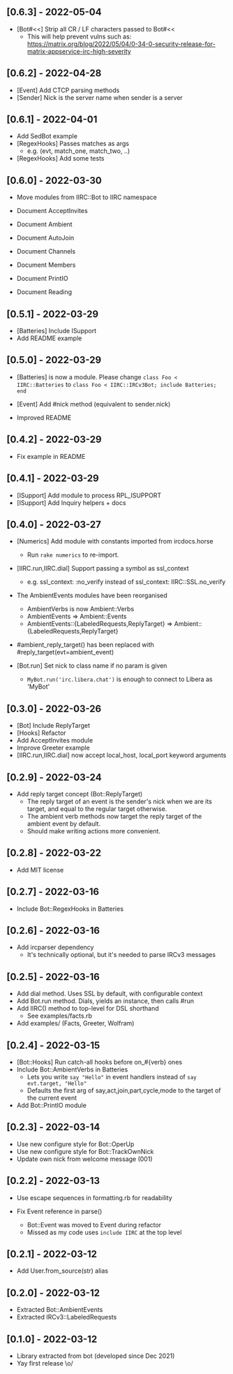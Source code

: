 ## [0.6.3] - 2022-05-04

- [Bot#<<] Strip all CR / LF characters passed to Bot#<<
  - This will help prevent vulns such as:
    https://matrix.org/blog/2022/05/04/0-34-0-security-release-for-matrix-appservice-irc-high-severity

## [0.6.2] - 2022-04-28

- [Event]  Add CTCP parsing methods
- [Sender] Nick is the server name when sender is a server

## [0.6.1] - 2022-04-01

- Add SedBot example
- [RegexHooks] Passes matches as args
  - e.g. (evt, match_one, match_two, ..)
- [RegexHooks] Add some tests

## [0.6.0] - 2022-03-30

- Move modules from IIRC::Bot to IIRC namespace

- Document AcceptInvites
- Document Ambient
- Document AutoJoin
- Document Channels
- Document Members
- Document PrintIO
- Document Reading

## [0.5.1] - 2022-03-29

- [Batteries] Include ISupport
- Add README example

## [0.5.0] - 2022-03-29

- [Batteries] is now a module. Please change `class Foo < IIRC::Batteries`
    to `class Foo < IIRC::IRCv3Bot; include Batteries; end`

- [Event] Add #nick method (equivalent to sender.nick)

- Improved README

## [0.4.2] - 2022-03-29

- Fix example in README

## [0.4.1] - 2022-03-29

- [ISupport] Add module to process RPL_ISUPPORT
- [ISupport] Add Inquiry helpers + docs

## [0.4.0] - 2022-03-27

- [Numerics] Add module with constants imported from ircdocs.horse
  - Run `rake numerics` to re-import.

- [IIRC.run,IIRC.dial] Support passing a symbol as ssl_context
	- e.g. ssl_context: :no_verify instead of ssl_context: IIRC::SSL.no_verify

- The AmbientEvents modules have been reorganised
  - AmbientVerbs is now Ambient::Verbs
  - AmbientEvents => Ambient::Events
  - AmbientEvents::{LabeledRequests,ReplyTarget} => Ambient::{LabeledRequests,ReplyTarget}

- #ambient_reply_target() has been replaced with #reply_target(evt=ambient_event)

- [Bot.run] Set nick to class name if no param is given
  - `MyBot.run('irc.libera.chat')` is enough to connect to Libera as 'MyBot'

## [0.3.0] - 2022-03-26

- [Bot] Include ReplyTarget
- [Hooks] Refactor
- Add AcceptInvites module
- Improve Greeter example
- [IIRC.run,IIRC.dial] now accept local_host, local_port keyword arguments

## [0.2.9] - 2022-03-24

- Add reply target concept (Bot::ReplyTarget)
  - The reply target of an event is the sender's nick when we are its target,
    and equal to the regular target otherwise.
  - The ambient verb methods now target the reply target of the ambient event by default.
  - Should make writing actions more convenient.

## [0.2.8] - 2022-03-22

- Add MIT license

## [0.2.7] - 2022-03-16

- Include Bot::RegexHooks in Batteries

## [0.2.6] - 2022-03-16

- Add ircparser dependency
  - It's technically optional, but it's needed to parse IRCv3 messages

## [0.2.5] - 2022-03-16

- Add dial method. Uses SSL by default, with configurable context
- Add Bot.run method. Dials, yields an instance, then calls #run
- Add IIRC() method to top-level for DSL shorthand
  - See examples/facts.rb
- Add examples/ (Facts, Greeter, Wolfram)

## [0.2.4] - 2022-03-15

- [Bot::Hooks] Run catch-all hooks before on_#{verb} ones
- Include Bot::AmbientVerbs in Batteries
  - Lets you write `say "Hello"` in event handlers instead of `say evt.target, "Hello"`
  - Defaults the first arg of say,act,join,part,cycle,mode to the target of the current event
- Add Bot::PrintIO module

## [0.2.3] - 2022-03-14

- Use new configure style for Bot::OperUp
- Use new configure style for Bot::TrackOwnNick
- Update own nick from welcome message (001)

## [0.2.2] - 2022-03-13

- Use escape sequences in formatting.rb for readability

- Fix Event reference in parse()
  - Bot::Event was moved to Event during refactor
  - Missed as my code uses `include IIRC` at the top level

## [0.2.1] - 2022-03-12

- Add User.from_source(str) alias

## [0.2.0] - 2022-03-12

- Extracted Bot::AmbientEvents
- Extracted IRCv3::LabeledRequests

## [0.1.0] - 2022-03-12

- Library extracted from bot (developed since Dec 2021)
- Yay first release \o/
